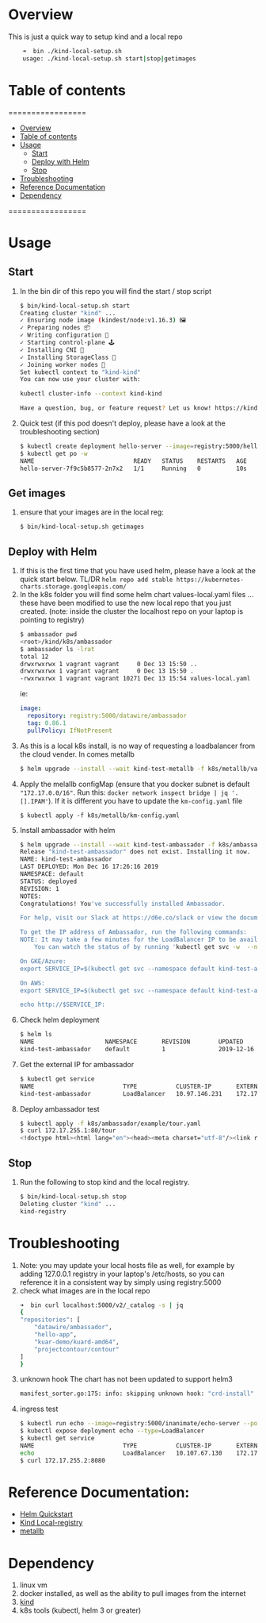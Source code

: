 # Overview

This is just a quick way to setup kind and a local repo

```bash
    ➜  bin ./kind-local-setup.sh
    usage: ./kind-local-setup.sh start|stop|getimages
```

# Table of contents
=================
<!--ts-->
   * [Overview](#Overview)
   * [Table of contents](#table-of-contents)
   * [Usage](#usage)
      * [Start](#Start)
      * [Deploy with Helm](#Deploy-with-Helm)
      * [Stop](#Stop)
   * [Troubleshooting](#Troubleshooting)
   * [Reference Documentation](#Reference-Documentation)
   * [Dependency](#dependency)
<!--te-->
=================

# Usage
## Start
1. In the bin dir of this repo you will find the start / stop script
    ```bash
    $ bin/kind-local-setup.sh start
    Creating cluster "kind" ...
    ✓ Ensuring node image (kindest/node:v1.16.3) 🖼
    ✓ Preparing nodes 📦
    ✓ Writing configuration 📜
    ✓ Starting control-plane 🕹️
    ✓ Installing CNI 🔌
    ✓ Installing StorageClass 💾
    ✓ Joining worker nodes 🚜
    Set kubectl context to "kind-kind"
    You can now use your cluster with:

    kubectl cluster-info --context kind-kind

    Have a question, bug, or feature request? Let us know! https://kind.sigs.k8s.io/#community 🙂
    ```
1. Quick test (if this pod doesn't deploy, please have a look at the troubleshooting section)
    ```bash
    $ kubectl create deployment hello-server --image=registry:5000/hello-app:1.0
    $ kubectl get po -w
    NAME                            READY   STATUS    RESTARTS   AGE
    hello-server-7f9c5b8577-2n7x2   1/1     Running   0          10s
    ```
## Get images
1. ensure that your images are in the local reg:
    ```bash
    $ bin/kind-local-setup.sh getimages
    ```
    
## Deploy with Helm
1. If this is the first time that you have used helm, please have a look at the quick start below. TL/DR `helm repo add stable https://kubernetes-charts.storage.googleapis.com/`
1. In the k8s folder you will find some helm chart values-local.yaml files ... these have been modified to use the new local repo that you just created. (note: inside the cluster the localhost repo on your laptop is pointing to registry)
    ```bash
    $ ambassador pwd
    <root>/kind/k8s/ambassador
    $ ambassador ls -lrat
    total 12
    drwxrwxrwx 1 vagrant vagrant     0 Dec 13 15:50 ..
    drwxrwxrwx 1 vagrant vagrant     0 Dec 13 15:50 .
    -rwxrwxrwx 1 vagrant vagrant 10271 Dec 13 15:54 values-local.yaml
    ```
    ie:
    ```yaml
    image:
      repository: registry:5000/datawire/ambassador
      tag: 0.86.1
      pullPolicy: IfNotPresent
    ```
1. As this is a local k8s install, is no way of requesting a loadbalancer from the cloud vender. In comes metallb
    ```bash
    $ helm upgrade --install --wait kind-test-metallb -f k8s/metallb/values-local.yaml stable/metallb
    ```
1. Apply the melallb configMap (ensure that you docker subnet is default `"172.17.0.0/16"`. Run this:  `docker network inspect bridge | jq '.[].IPAM'`). If it is different you have to update the `km-config.yaml` file
    ```
    $ kubectl apply -f k8s/metallb/km-config.yaml
    ```
1. Install ambassador with helm
    ```bash
    $ helm upgrade --install --wait kind-test-ambassador -f k8s/ambassador/values-local.yaml stable/ambassador
    Release "kind-test-ambassador" does not exist. Installing it now.
    NAME: kind-test-ambassador
    LAST DEPLOYED: Mon Dec 16 17:26:16 2019
    NAMESPACE: default
    STATUS: deployed
    REVISION: 1
    NOTES:
    Congratulations! You've successfully installed Ambassador.

    For help, visit our Slack at https://d6e.co/slack or view the documentation online at https://www.getambassador.io.

    To get the IP address of Ambassador, run the following commands:
    NOTE: It may take a few minutes for the LoadBalancer IP to be available.
        You can watch the status of by running 'kubectl get svc -w  --namespace default kind-test-ambassador'

    On GKE/Azure:
    export SERVICE_IP=$(kubectl get svc --namespace default kind-test-ambassador -o jsonpath='{.status.loadBalancer.ingress[0].ip}')

    On AWS:
    export SERVICE_IP=$(kubectl get svc --namespace default kind-test-ambassador -o jsonpath='{.status.loadBalancer.ingress[0].hostname}')

    echo http://$SERVICE_IP:
    ```
1. Check helm deployment
    ```bash
    $ helm ls
    NAME                    NAMESPACE       REVISION        UPDATED                                 STATUS          CHART                   APP VERSION
    kind-test-ambassador    default         1               2019-12-16 17:26:16.004571157 +0000 UTC deployed        ambassador-5.2.1        0.86.1
    ```
1.  Get the external IP for ambassador
    ```bash
    $ kubectl get service
    NAME                         TYPE           CLUSTER-IP       EXTERNAL-IP    PORT(S)                      AGE
    kind-test-ambassador         LoadBalancer   10.97.146.231    172.17.255.1   80:32764/TCP,443:30260/TCP   89s
    ```
1. Deploy ambassador test
    ```bash
    $ kubectl apply -f k8s/ambassador/example/tour.yaml
    $ curl 172.17.255.1:80/tour
    <!doctype html><html lang="en"><head><meta charset="utf-8"/><link rel="shortcut icon" href="/favicon.ico"/><link rel="manifest" href="/manifest.json"/><title>Ambassador Tour</title><link href="/static/css/2.81a10015.chunk.css" rel="stylesheet"><link href="/static/css/main.4f47a8aa.chunk.css" rel="stylesheet"></head><body><noscript>You need to enable JavaScript to run this app.</noscript><div id="root"></div><script>!function(l){function e(e){for(var r,t,n=e[0],o=e[1],u=e[2],f=0,i=[];f<n.length;f++)t=n[f],p[t]&&i.push(p[t][0]),p[t]=0;for(r in o)Object.prototype.hasOwnProperty.call(o,r)&&(l[r]=o[r]);for(s&&s(e);i.length;)i.shift()();return c.push.apply(c,u||[]),a()}function a(){for(var e,r=0;r<c.length;r++){for(var t=c[r],n=!0,o=1;o<t.length;o++){var u=t[o];0!==p[u]&&(n=!1)}n&&(c.splice(r--,1),e=f(f.s=t[0]))}return e}var t={},p={1:0},c=[];function f(e){if(t[e])return t[e].exports;var r=t[e]={i:e,l:!1,exports:{}};return l[e].call(r.exports,r,r.exports,f),r.l=!0,r.exports}f.m=l,f.c=t,f.d=function(e,r,t){f.o(e,r)||Object.defineProperty(e,r,{enumerable:!0,get:t})},f.r=function(e){"undefined"!=typeof Symbol&&Symbol.toStringTag&&Object.defineProperty(e,Symbol.toStringTag,{value:"Module"}),Object.defineProperty(e,"__esModule",{value:!0})},f.t=function(r,e){if(1&e&&(r=f(r)),8&e)return r;if(4&e&&"object"==typeof r&&r&&r.__esModule)return r;var t=Object.create(null);if(f.r(t),Object.defineProperty(t,"default",{enumerable:!0,value:r}),2&e&&"string"!=typeof r)for(var n in r)f.d(t,n,function(e){return r[e]}.bind(null,n));return t},f.n=function(e){var r=e&&e.__esModule?function(){return e.default}:function(){return e};return f.d(r,"a",r),r},f.o=function(e,r){return Object.prototype.hasOwnProperty.call(e,r)},f.p="/";var r=window.webpackJsonp=window.webpackJsonp||[],n=r.push.bind(r);r.push=e,r=r.slice();for(var o=0;o<r.length;o++)e(r[o]);var s=n;a()}([])</script><script src="/static/js/2.9d622537.chunk.js"></script><script src="/static/js/main.202b1a10.chunk.js"></script></body></html>
    ``` 

## Stop
1. Run the following to stop kind and the local registry.
    ```bash
    $ bin/kind-local-setup.sh stop
    Deleting cluster "kind" ...
    kind-registry
    ```

# Troubleshooting 

1. Note: you may update your local hosts file as well, for example by adding 127.0.0.1 registry in your laptop's /etc/hosts, so you can reference it in a consistent way by simply using registry:5000
1. check what images are in the local repo
    ```bash
    ➜  bin curl localhost:5000/v2/_catalog -s | jq
    {
    "repositories": [
        "datawire/ambassador",
        "hello-app",
        "kuar-demo/kuard-amd64",
        "projectcontour/contour"
    ]
    }
    ```
1. unknown hook
    The chart has not been updated to support helm3 
    ``` bash
    manifest_sorter.go:175: info: skipping unknown hook: "crd-install"
    ```
1. ingress test
    ``` bash
    $ kubectl run echo --image=registry:5000/inanimate/echo-server --port=8080
    $ kubectl expose deployment echo --type=LoadBalancer
    $ kubectl get service
    NAME                         TYPE           CLUSTER-IP       EXTERNAL-IP    PORT(S)                      AGE
    echo                         LoadBalancer   10.107.67.130    172.17.255.2   8080:32105/TCP               17m
    $ curl 172.17.255.2:8080
    ```

# Reference Documentation:

* [Helm Quickstart](https://helm.sh/docs/intro/quickstart/)
* [Kind Local-registry](https://kind.sigs.k8s.io/docs/user/local-registry/)
* [metallb](https://mauilion.dev/posts/kind-metallb/)

# Dependency

1. linux vm
1. docker installed, as well as the ability to pull images from the internet
1. [kind](https://kind.sigs.k8s.io/)
1. k8s tools (kubectl, helm 3 or greater)